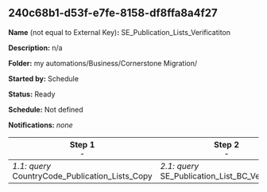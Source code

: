 ## 240c68b1-d53f-e7fe-8158-df8ffa8a4f27

**Name** (not equal to External Key)**:** SE_Publication_Lists_Verificatiton

**Description:** n/a

**Folder:** my automations/Business/Cornerstone Migration/

**Started by:** Schedule

**Status:** Ready

**Schedule:** Not defined

**Notifications:** _none_


| Step 1<br>_<small>-</small>_ | Step 2<br>_<small>-</small>_ | Step 3<br>_<small>-</small>_ | Step 4<br>_<small>-</small>_ |
| --- | --- | --- | --- |
| _1.1: query_<br>CountryCode_Publication_Lists_Copy | _2.1: query_<br>SE_Publication_List_BC_Verification | _3.1: query_<br>SE_Publication_List_UC_Verification | _4.1: query_<br>SE_Publication_List_EC_Verification |
